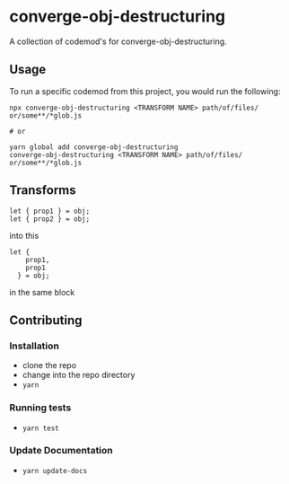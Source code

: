 # converge-obj-destructuring


A collection of codemod's for converge-obj-destructuring.

## Usage

To run a specific codemod from this project, you would run the following:

```
npx converge-obj-destructuring <TRANSFORM NAME> path/of/files/ or/some**/*glob.js

# or

yarn global add converge-obj-destructuring
converge-obj-destructuring <TRANSFORM NAME> path/of/files/ or/some**/*glob.js
```

## Transforms

<!--TRANSFORMS_START-->
```
let { prop1 } = obj;
let { prop2 } = obj;
```

into this

```
let {
    prop1,
    prop1
  } = obj;
```
in the same block
<!--TRANSFORMS_END-->

## Contributing

### Installation

* clone the repo
* change into the repo directory
* `yarn`

### Running tests

* `yarn test`

### Update Documentation

* `yarn update-docs`